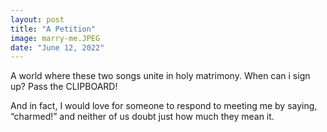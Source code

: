 ```yaml
---
layout: post
title: "A Petition"
image: marry-me.JPEG
date: "June 12, 2022"
---
```


A world where these two songs unite in holy matrimony. When can i sign up? Pass the CLIPBOARD!

And in fact, I would love for someone to respond to meeting me by saying, “charmed!” and neither of us doubt just how much they mean it. 